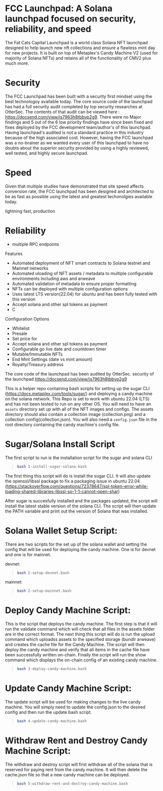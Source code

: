 # FCC Launchpad: A Solana launchpad focused on security, reliability, and speed 

The Fat Cats Capital Launchpad is a world class Solana NFT launchpad designed to help launch new nft collections and ensure a flawless mint day for new projects. It is built on top of Metaplex's Candy Machine V2 (used for majority of Solana NFTs) and retains all of the functionality of CMV2 plus much more. 


# Security

The FCC Launchpad has been built with a security first mindset using the best technologoy available today. The core source code of the launchpad has had a full security audit completed by top security researches at OtterSec. The contents of that audit can be viewed here : https://docsend.com/view/is7963h8tbbvp2g9. There were no Major findings and 5 out of the 6 low priority findings have since been fixed and fixes deployed by the FCC development team/author's of this launchpad. Having launchpad's audited is not a standard practice in this industry because of the high associated cost. However, having the FCC launchpad was a no-brainer as we wanted every user of this launchpad to have no doubts about the superior security provided by using a highly reviewed, well tested, and highly secure launchpad.


# Speed

Given that multiple studies have demonstrated that site speed affects conversion rate, the FCC launchpad has been designed and architected to be as fast as possible using the latest and greatest techonolgies available today. 


lightning fast, production


# Reliability

* multiple RPC endpoints




Features

* Automated deployment of NFT smart contracts to Solana testnet and Mainnet networks
* Automated uloading of NFT assets / metadata to multiple configurable environments including aws and arweave
* Automated validation of metadata to ensure proper formatting
* NFTs can be deployed with multiple configuration options
* Uses latest LTS version(22.04) for ubuntu and has been fully tested with this version
* Accept solana and other spl tokens as payment
* C


Configuration Options

* Whitelist
* Presale
* Set price for
* Accept solana and other spl tokens as payment
* Configurable go live date and countdown timer
* Mutable/Immutable NFTs
* End Mint Settings (date vs mint amount)
* Royalty/Treasury address






The core code of the launchpad has been audited by OtterSec. security of the launchpad https://docsend.com/view/is7963h8tbbvp2g9

This is a helper repo containing bash scripts for setting up the sugar CLI (https://docs.metaplex.com/tools/sugar/) and deploying a candy machine on the solana network. This Repo is set to work with ubuntu 22.04 (LTS) and has not been tested to run on any other OS. You will need to have an `assets` directory set up with all of the NFT images and configs. The assets directory should also contain a collection image (collection.png) and a collection config(collection.json). You will also need a `config.json` file in the root directory containing the candy machine's config file.

# Sugar/Solana Install Script
The first script to run is the installation script for the sugar and solana CLI

> ```bash
> bash 1-install-sugar-solana-bash
> ```

The first thing this script will do is install the sugar CLI. It will also update the openssl/libssl package to fix a packaging issue in ubuntu 22.04 (https://stackoverflow.com/questions/72378647/spl-token-error-while-loading-shared-libraries-libssl-so-1-1-cannot-open-shar)

After sugar is succesfully installed and the packages updated, the script will install the latest stable version of the solana CLI. The script will then update the PATH variable and print out the version of Solana that was installed.

# Solana Wallet Setup Script:

There are two scripts for the set up of the solana wallet and setting the config that will be used for deploying the candy machine. One is for devnet and one is for mainnet.

devnet:
> ```bash
> bash 2-setup-devnet.bash
> ```

mainnet:
> ```bash
> bash 2-setup-mainnet.bash
> ```

# Deploy Candy Machine Script:

This is the script that deploys the candy machine. The first step is that it will run the validate command which will check that all files in the assets folder are in the correct format. The next thing this script will do is run the upload command which uploadss assets to the specified storage (bundlr arweave) and creates the cache file for the Candy Machine. The script will then deploy the candy machine and verify that all items in the cache file have been successfully written on-chain. Finally the script will run the show command which displays the on-chain config of an existing candy machine.

> ```bash
> bash 3-deploy-candy-machine.bash
> ```

# Update Candy Machine Script:

The update script will be used for making changes to the live candy machine. You will simply need to update the config.json to the desired config and then run the update bash script.

> ```bash
> bash 4-update-candy-machine.bash

# Withdraw Rent and Destroy Candy Machine Script:

The withdraw and destroy script will first withdraw all of the solana that is reserved for paying rent from the candy machine. It will then delete the cache.json file so that a new candy machine can be deployed.

> ```bash
> bash 5-withdraw-rent-and-destroy-candy-machine.bash
